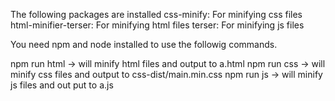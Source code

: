 The following packages are installed
css-minify: For minifying css files
html-minifier-terser: For minifying html files
terser: For minifying js files

You need npm and node installed to use the followig commands.

npm run html -> will minify html files and output to a.html
npm run css -> will minify css files and output to css-dist/main.min.css
npm run js -> will minify js files and out put to a.js
